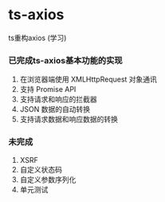# ts-axios
ts重构axios (学习)


### 已完成ts-axios基本功能的实现

1. 在浏览器端使用 XMLHttpRequest 对象通讯
2. 支持 Promise API
3. 支持请求和响应的拦截器
4. JSON 数据的自动转换
5. 支持请求数据和响应数据的转换

### 未完成
1. XSRF
2. 自定义状态码
3. 自定义参数序列化
4. 单元测试